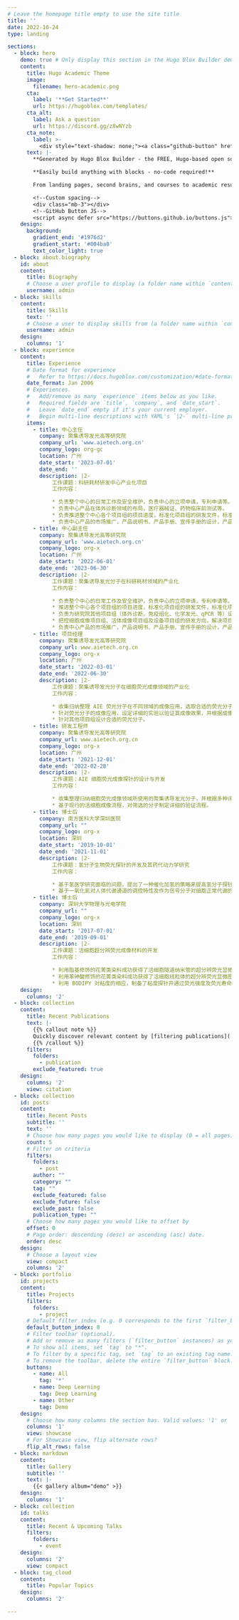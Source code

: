 ```yaml
---
# Leave the homepage title empty to use the site title
title: ''
date: 2022-10-24
type: landing

sections:
  - block: hero
    demo: true # Only display this section in the Hugo Blox Builder demo site
    content:
      title: Hugo Academic Theme
      image:
        filename: hero-academic.png
      cta:
        label: '**Get Started**'
        url: https://hugoblox.com/templates/
      cta_alt:
        label: Ask a question
        url: https://discord.gg/z8wNYzb
      cta_note:
        label: >-
          <div style="text-shadow: none;"><a class="github-button" href="https://github.com/HugoBlox/hugo-blox-builder" data-icon="octicon-star" data-size="large" data-show-count="true" aria-label="Star">Star Hugo Blox Builder</a></div><div style="text-shadow: none;"><a class="github-button" href="https://github.com/HugoBlox/theme-academic-cv" data-icon="octicon-star" data-size="large" data-show-count="true" aria-label="Star">Star the Academic template</a></div>
      text: |-
        **Generated by Hugo Blox Builder - the FREE, Hugo-based open source website builder trusted by 500,000+ sites.**

        **Easily build anything with blocks - no-code required!**

        From landing pages, second brains, and courses to academic resumés, conferences, and tech blogs.

        <!--Custom spacing-->
        <div class="mb-3"></div>
        <!--GitHub Button JS-->
        <script async defer src="https://buttons.github.io/buttons.js"></script>
    design:
      background:
        gradient_end: '#1976d2'
        gradient_start: '#004ba0'
        text_color_light: true
  - block: about.biography
    id: about
    content:
      title: Biography
      # Choose a user profile to display (a folder name within `content/authors/`)
      username: admin
  - block: skills
    content:
      title: Skills
      text: ''
      # Choose a user to display skills from (a folder name within `content/authors/`)
      username: admin
    design:
      columns: '1'
  - block: experience
    content:
      title: Experience
      # Date format for experience
      #   Refer to https://docs.hugoblox.com/customization/#date-format
      date_format: Jan 2006
      # Experiences.
      #   Add/remove as many `experience` items below as you like.
      #   Required fields are `title`, `company`, and `date_start`.
      #   Leave `date_end` empty if it's your current employer.
      #   Begin multi-line descriptions with YAML's `|2-` multi-line prefix.
      items:
        - title: 中心主任
          company: 聚集诱导发光高等研究院
          company_url: 'www.aietech.org.cn'
          company_logo: org-gc
          location: 广州
          date_start: '2023-07-01'
          date_end: ''
          description: |2-
              工作课题：科研耗材研发中心产业化项目
              工作内容：

              * 负责整个中心的日常工作及安全维护，负责中心的立项申请，专利申请等。
              * 负责中心产品在体外诊断领域的布局，医疗器械证、药物临床前测试等。
              * 负责推进整个中心各个项目组的项目进度，标准化项目组的研发文件，标准化项目组的研发流程。
              * 负责中心产品的市场推广，产品说明书、产品手册、宣传手册的设计，产品试用装、产品定价及产品包装的制定，产品销售代理商的联系，产品售后服务及技术支持。
        - title: 中心副主任
          company: 聚集诱导发光高等研究院
          company_url: 'www.aietech.org.cn'
          company_logo: org-x
          location: 广州
          date_start: '2022-06-01'
          date_end: '2023-06-30'
          description: |2-
              工作课题：聚集诱导发光分子在科研耗材领域的产业化
              工作内容：

              * 负责整个中心的日常工作及安全维护，负责中心的立项申请，专利申请等。
              * 推进整个中心各个项目组的项目进度，标准化项目组的研发文件，标准化项目组的研发流程。
              * 负责为研究院其他项目组（体外诊断，免疫组化、化学发光、qPCR 等）设计及改进荧光分子，并协调合成项目组的分子合成。
              * 把控细胞成像项目组、活体成像项目组及设备项目组的研发方向，解决项目研发过程中遇到的问题。
              * 负责中心产品的市场推广，产品说明书、产品手册、宣传手册的设计，产品试用装、产品定价及产品包装的制定，产品销售代理商的联系，产品售后服务及技术支持。
        - title: 项目经理
          company: 聚集诱导发光高等研究院
          company_url: www.aietech.org.cn
          company_logo: org-x
          location: 广州
          date_start: '2022-03-01'
          date_end: '2022-06-30'
          description: |2-
              工作课题：聚集诱导发光分子在细胞荧光成像领域的产业化
              工作内容：

              * 收集归纳整理 AIE 荧光分子在不同领域的成像应用，选取合适的荧光分子进行产业化潜力评价。
              * 针对荧光分子的成像应用，设定详细的实验以验证其成像效果，并根据成像结果进行进一步筛选。
              * 针对其他项目组设计合适的荧光分子。
        - title: 研发工程师
          company: 聚集诱导发光高等研究院
          company_url: www.aietech.org.cn
          company_logo: org-x
          location: 广州
          date_start: '2021-12-01'
          date_end: '2022-02-28'
          description: |2-
              工作课题：AIE 细胞荧光成像探针的设计与开发
              工作内容：

              * 收集整理归纳细胞荧光成像领域所使用的聚集诱导发光分子，并根据多种评价标准对其产业化潜力进行评价，筛选出具备产业化潜力的分子。
              * 基于现行的活细胞成像流程，对筛选的分子制定详细的验证流程。
        - title: 博士后
          company: 南方医科大学深圳医院
          company_url: ""
          company_logo: org-x
          location: 深圳
          date_start: '2019-10-01'
          date_end: '2021-11-01'
          description: |2-
              工作课题：氢分子生物荧光探针的开发及其药代动力学研究
              工作内容：

              * 基于氢医学研究面临的问题，提出了一种催化加氢的策略来提高氢分子探针的化学反应活性、探测灵敏度和准确性。基于此策略，合成了一系列氢分子探针，并筛选出一种合格的比率型纳米探针。利用开发的氢分子生物探针，首次直接观察到了吸入的氢气分子快速跨越血脑屏障的现象，为氢分子跨越生物屏障的长期猜想提供了直接证据。利用开发的氢分子生物探针，首次直接观察到了富氢水中的氢分子从植物根部快速转运至叶面的现象，证实了氢分子能够轻松跨越植物内的生物屏障在植物体内快速转运。
              * 基于一氧化氮对人体代谢通道的调控特性及作为信号分子对细胞正常代谢的影响，设计了一种基于精胺的一氧化氮前体药物分子，该药物分子具备线粒体靶向特性，能够利用线粒体产生的活性氧物质激活一氧化氮释放，相比于精胺药物，其一氧化氮的释放量提升了一个数量级。
        - title: 博士后
          company: 深圳大学物理与光电学院
          company_url: ""
          company_logo: org-x
          location: 深圳
          date_start: '2017-07-01'
          date_end: '2019-09-01'
          description: |2-
              工作课题：活细胞超分辨荧光成像材料的开发
              工作内容：

              * 利用脂基修饰的花菁类染料成功获得了活细胞隧道纳米管的超分辨荧光显微图像，并捕获到了隧道纳米管断裂的过程，这项成果为细胞隧道纳米管的研究提供了新的工具
              * 利用苯砷酸修饰的花菁类染料成功获得了活细胞线粒体的超分辨荧光显微图像，并以此成功观测到了线粒体融合及断裂的过程。
              * 利用 BODIPY 对粘度的相应，制备了粘度探针并通过荧光强度及荧光寿命对细胞内的粘度进行了双模态成像。
    design:
      columns: '2'
  - block: collection
    content:
      title: Recent Publications
      text: |-
        {{% callout note %}}
        Quickly discover relevant content by [filtering publications](./publication/).
        {{% /callout %}}
      filters:
        folders:
          - publication
        exclude_featured: true
    design:
      columns: '2'
      view: citation
  - block: collection
    id: posts
    content:
      title: Recent Posts
      subtitle: ''
      text: ''
      # Choose how many pages you would like to display (0 = all pages)
      count: 5
      # Filter on criteria
      filters:
        folders:
          - post
        author: ""
        category: ""
        tag: ""
        exclude_featured: false
        exclude_future: false
        exclude_past: false
        publication_type: ""
      # Choose how many pages you would like to offset by
      offset: 0
      # Page order: descending (desc) or ascending (asc) date.
      order: desc
    design:
      # Choose a layout view
      view: compact
      columns: '2'
  - block: portfolio
    id: projects
    content:
      title: Projects
      filters:
        folders:
          - project
      # Default filter index (e.g. 0 corresponds to the first `filter_button` instance below).
      default_button_index: 0
      # Filter toolbar (optional).
      # Add or remove as many filters (`filter_button` instances) as you like.
      # To show all items, set `tag` to "*".
      # To filter by a specific tag, set `tag` to an existing tag name.
      # To remove the toolbar, delete the entire `filter_button` block.
      buttons:
        - name: All
          tag: '*'
        - name: Deep Learning
          tag: Deep Learning
        - name: Other
          tag: Demo
    design:
      # Choose how many columns the section has. Valid values: '1' or '2'.
      columns: '1'
      view: showcase
      # For Showcase view, flip alternate rows?
      flip_alt_rows: false
  - block: markdown
    content:
      title: Gallery
      subtitle: ''
      text: |-
        {{< gallery album="demo" >}}
    design:
      columns: '1'
  - block: collection
    id: talks
    content:
      title: Recent & Upcoming Talks
      filters:
        folders:
          - event
    design:
      columns: '2'
      view: compact
  - block: tag_cloud
    content:
      title: Popular Topics
    design:
      columns: '2'

---
```

